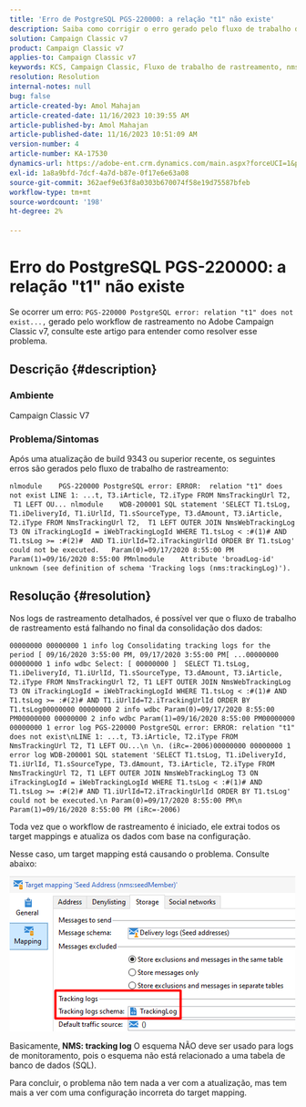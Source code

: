 ```yaml
---
title: 'Erro de PostgreSQL PGS-220000: a relação "t1" não existe'
description: Saiba como corrigir o erro gerado pelo fluxo de trabalho de rastreamento após uma atualização de build recente 9343 ou superior no Adobe Campaign Classic v7.
solution: Campaign Classic v7
product: Campaign Classic v7
applies-to: Campaign Classic v7
keywords: KCS, Campaign Classic, Fluxo de trabalho de rastreamento, nms:TrackingLog
resolution: Resolution
internal-notes: null
bug: false
article-created-by: Amol Mahajan
article-created-date: 11/16/2023 10:39:55 AM
article-published-by: Amol Mahajan
article-published-date: 11/16/2023 10:51:09 AM
version-number: 4
article-number: KA-17530
dynamics-url: https://adobe-ent.crm.dynamics.com/main.aspx?forceUCI=1&pagetype=entityrecord&etn=knowledgearticle&id=65d80679-6c84-ee11-8179-6045bd0065b6
exl-id: 1a8a9bfd-7dcf-4a7d-b87e-0f17e6e63a08
source-git-commit: 362aef9e63f8a0303b670074f58e19d75587bfeb
workflow-type: tm+mt
source-wordcount: '198'
ht-degree: 2%

---
```


# Erro do PostgreSQL PGS-220000: a relação &quot;t1&quot; não existe


Se ocorrer um erro: `PGS-220000 PostgreSQL error: relation "t1" does not exist...,` gerado pelo workflow de rastreamento no Adobe Campaign Classic v7, consulte este artigo para entender como resolver esse problema.

## Descrição {#description}


### <b>Ambiente</b>

Campaign Classic V7



### <b>Problema/Sintomas</b>

Após uma atualização de build 9343 ou superior recente, os seguintes erros são gerados pelo fluxo de trabalho de rastreamento:




```
nlmodule    PGS-220000 PostgreSQL error: ERROR:  relation "t1" does not exist LINE 1: ...t, T3.iArticle, T2.iType FROM NmsTrackingUrl T2,  T1 LEFT OU... nlmodule    WDB-200001 SQL statement 'SELECT T1.tsLog, T1.iDeliveryId, T1.iUrlId, T1.sSourceType, T3.dAmount, T3.iArticle, T2.iType FROM NmsTrackingUrl T2,  T1 LEFT OUTER JOIN NmsWebTrackingLog T3 ON iTrackingLogId = iWebTrackingLogId WHERE T1.tsLog < :#(1)# AND T1.tsLog >= :#(2)#  AND T1.iUrlId=T2.iTrackingUrlId ORDER BY T1.tsLog' could not be executed.   Param(0)=09/17/2020 8:55:00 PM   Param(1)=09/16/2020 8:55:00 PMnlmodule    Attribute 'broadLog-id' unknown (see definition of schema 'Tracking logs (nms:trackingLog)').
```





## Resolução {#resolution}


Nos logs de rastreamento detalhados, é possível ver que o fluxo de trabalho de rastreamento está falhando no final da consolidação dos dados:




```
00000000 00000000 1 info log Consolidating tracking logs for the period [ 09/16/2020 3:55:00 PM, 09/17/2020 3:55:00 PM[ ...00000000 00000000 1 info wdbc Select: [ 00000000 ]  SELECT T1.tsLog, T1.iDeliveryId, T1.iUrlId, T1.sSourceType, T3.dAmount, T3.iArticle, T2.iType FROM NmsTrackingUrl T2, T1 LEFT OUTER JOIN NmsWebTrackingLog T3 ON iTrackingLogId = iWebTrackingLogId WHERE T1.tsLog < :#(1)# AND T1.tsLog >= :#(2)# AND T1.iUrlId=T2.iTrackingUrlId ORDER BY T1.tsLog00000000 00000000 2 info wdbc Param(0)=09/17/2020 8:55:00 PM00000000 00000000 2 info wdbc Param(1)=09/16/2020 8:55:00 PM00000000 00000000 1 error log PGS-220000 PostgreSQL error: ERROR: relation "t1" does not exist\nLINE 1: ...t, T3.iArticle, T2.iType FROM NmsTrackingUrl T2, T1 LEFT OU...\n \n. (iRc=-2006)00000000 00000000 1 error log WDB-200001 SQL statement 'SELECT T1.tsLog, T1.iDeliveryId, T1.iUrlId, T1.sSourceType, T3.dAmount, T3.iArticle, T2.iType FROM NmsTrackingUrl T2, T1 LEFT OUTER JOIN NmsWebTrackingLog T3 ON iTrackingLogId = iWebTrackingLogId WHERE T1.tsLog < :#(1)# AND T1.tsLog >= :#(2)# AND T1.iUrlId=T2.iTrackingUrlId ORDER BY T1.tsLog' could not be executed.\n Param(0)=09/17/2020 8:55:00 PM\n Param(1)=09/16/2020 8:55:00 PM (iRc=-2006)
```




Toda vez que o workflow de rastreamento é iniciado, ele extrai todos os target mappings e atualiza os dados com base na configuração.

Nesse caso, um target mapping está causando o problema. Consulte abaixo:

![](assets/a06a8deb-6536-ec11-b6e6-000d3a348885.png)

Basicamente,<b> NMS: tracking log</b> O esquema NÃO deve ser usado para logs de monitoramento, pois o esquema não está relacionado a uma tabela de banco de dados (SQL).

Para concluir, o problema não tem nada a ver com a atualização, mas tem mais a ver com uma configuração incorreta do target mapping.
